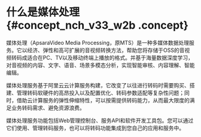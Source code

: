 # 什么是媒体处理 {#concept_nch_v33_w2b .concept}

媒体处理（ApsaraVideo Media Processing，原MTS）是一种多媒体数据处理服务。它以经济、弹性和高可扩展的音视频转换方法，帮助您将存储于OSS的音视频转码成适合在PC、TV以及移动终端上播放的格式。并基于海量数据深度学习，对音视频的内容、文字、语音、场景多模态分析，实现智能审核、内容理解、智能编辑。

媒体处理服务基于阿里云云计算服务构建，它改变了以往进行转码时需要购买、搭建、管理转码软硬件的高昂投入以及配置优化、转码参数适配等复杂性问题；同时，借助云计算服务的弹性伸缩特性，可以按需提供转码能力，从而最大限度的满足业务转码需求、避免资源浪费。

媒体处理服务功能包括Web管理控制台、服务API和软件开发工具包。您可以通过它们使用、管理转码服务，也可以将转码功能集成到您自己的应用和服务中。


